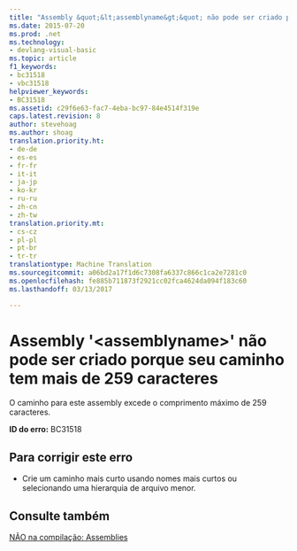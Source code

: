 ```yaml
---
title: "Assembly &quot;&lt;assemblyname&gt;&quot; não pode ser criado porque seu caminho tem mais de 259 caracteres | Documentos do Microsoft"
ms.date: 2015-07-20
ms.prod: .net
ms.technology:
- devlang-visual-basic
ms.topic: article
f1_keywords:
- bc31518
- vbc31518
helpviewer_keywords:
- BC31518
ms.assetid: c29f6e63-fac7-4eba-bc97-84e4514f319e
caps.latest.revision: 8
author: stevehoag
ms.author: shoag
translation.priority.ht:
- de-de
- es-es
- fr-fr
- it-it
- ja-jp
- ko-kr
- ru-ru
- zh-cn
- zh-tw
translation.priority.mt:
- cs-cz
- pl-pl
- pt-br
- tr-tr
translationtype: Machine Translation
ms.sourcegitcommit: a06bd2a17f1d6c7308fa6337c866c1ca2e7281c0
ms.openlocfilehash: fe885b711873f2921cc02fca4624da094f183c60
ms.lasthandoff: 03/13/2017

---
```

# <a name="assembly-39ltassemblynamegt39-cannot-be-created-because-its-path-is-longer-than-259-characters"></a>Assembly '&lt;assemblyname&gt;' não pode ser criado porque seu caminho tem mais de 259 caracteres
O caminho para este assembly excede o comprimento máximo de 259 caracteres.  
  
 **ID do erro:** BC31518  
  
## <a name="to-correct-this-error"></a>Para corrigir este erro  
  
-   Crie um caminho mais curto usando nomes mais curtos ou selecionando uma hierarquia de arquivo menor.  
  
## <a name="see-also"></a>Consulte também  
 [NÃO na compilação: Assemblies](http://msdn.microsoft.com/en-us/6c5c7b30-fa78-4f40-b908-120d0743b0e6)
